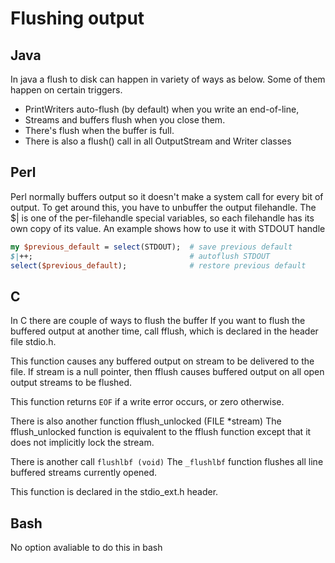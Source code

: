 # Flushing output

## Java

In java a flush to disk can happen in variety of ways as below. Some of them happen on certain triggers.
* PrintWriters auto-flush (by default) when you write an end-of-line,
* Streams and buffers flush when you close them.
* There's flush when the buffer is full.
* There is also a flush() call in all OutputStream and Writer classes

## Perl
Perl normally buffers output so it doesn't make a system call for every bit of output. To get around this, you have to unbuffer the output filehandle. The $| is one of the per-filehandle special variables, so each filehandle has its own copy of its value.
An example shows how to use it with STDOUT handle

```perl
my $previous_default = select(STDOUT);  # save previous default
$|++;                                   # autoflush STDOUT
select($previous_default);              # restore previous default
```

## C
In C there are couple of ways to flush the buffer
If you want to flush the buffered output at another time, call fflush, which is declared in the header file stdio.h.

This function causes any buffered output on stream to be delivered to the file. If stream is a null pointer, then fflush causes buffered output on all open output streams to be flushed.

This function returns ```EOF``` if a write error occurs, or zero otherwise.

There is also another function fflush_unlocked (FILE *stream)
The fflush_unlocked function is equivalent to the fflush function except that it does not implicitly lock the stream.

There is another call ```flushlbf (void)```
The ```_flushlbf``` function flushes all line buffered streams currently opened.

This function is declared in the stdio_ext.h header.

## Bash

No option avaliable to do this in bash
